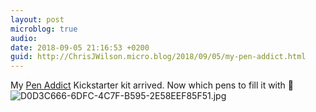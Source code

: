 ```yaml
---
layout: post
microblog: true
audio: 
date: 2018-09-05 21:16:53 +0200
guid: http://ChrisJWilson.micro.blog/2018/09/05/my-pen-addict.html
---
```

My [Pen Addict](https://www.relay.fm/penaddict) Kickstarter kit arrived. Now which pens to fill it with 🤔
![D0D3C666-6DFC-4C7F-B595-2E58EEF85F51.jpg](http://chrisjwilson.me/uploads/2018/a993a857cc.jpg)
